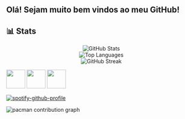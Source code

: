 ## Olá! Sejam muito bem vindos ao meu GitHub!



## 📊 Stats
<div align="center">
  
  ![GitHub Stats](https://github-readme-stats.vercel.app/api?username=guilhermefpo&show_icons=true&theme=tokyonight&count_private=true)  
  ![Top Languages](https://github-readme-stats.vercel.app/api/top-langs/?username=guilhermefpo&layout=compact&theme=tokyonight)   
  ![GitHub Streak](https://github-readme-streak-stats.herokuapp.com/?user=guilhermefpo&theme=tokyonight&hide_border=false)  
</div>

  <div>
  <img src="https://devicon-website.vercel.app/api/html5/original.svg" width="50" height="50" />
<img src="https://devicon-website.vercel.app/api/css3/original.svg" width="50" height="50" />
<img src="https://devicon-website.vercel.app/api/python/original.svg" width="50" height="50" />
</div>

[![spotify-github-profile](https://spotify-github-profile.kittinanx.com/api/view?uid=31o6kvtul2622q36i4y54vbccgne&cover_image=true&theme=novatorem&show_offline=false&background_color=0000ff&interchange=false&bar_color=00ffff&bar_color_cover=false)](https://github.com/kittinan/spotify-github-profile)

<picture>
  <source media="(prefers-color-scheme: dark)" srcset="https://raw.githubusercontent.com/guilhermefpo/guilhermefpo/output/pacman-contribution-graph-dark.svg">
  <source media="(prefers-color-scheme: light)" srcset="https://raw.githubusercontent.com/guilhermefpo/guilhermefpo/output/pacman-contribution-graph.svg">
  <img alt="pacman contribution graph" src="https://raw.githubusercontent.com/guilhermefpo/guilhermefpo/output/pacman-contribution-graph.svg">
</picture>

###



